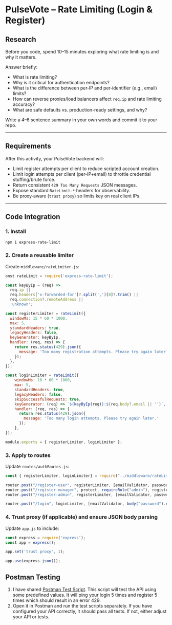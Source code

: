 # PulseVote – Rate Limiting (Login & Register)

## Research
Before you code, spend 10–15 minutes exploring what rate limiting is and why it matters.

Answer briefly:
- What is rate limiting?
- Why is it critical for authentication endpoints?
- What is the difference between per‑IP and per‑identifier (e.g., email) limits?
- How can reverse proxies/load balancers affect `req.ip` and rate limiting accuracy?
- What are safe defaults vs. production-ready settings, and why?

Write a 4–6 sentence summary in your own words and commit it to your repo.

---

## Requirements
After this activity, your PulseVote backend will:
- Limit register attempts per client to reduce scripted account creation.
- Limit login attempts per client (per-IP+email) to throttle credential stuffing/brute force.
- Return consistent `429 Too Many Requests` JSON messages.
- Expose standard `RateLimit-*` headers for observability.
- Be proxy‑aware (`trust proxy`) so limits key on real client IPs.

---

## Code Integration

### 1. Install
```bash
npm i express-rate-limit
```

### 2. Create a reusable limiter
Create `middleware/rateLimiter.js`:

```js
onst rateLimit = require('express-rate-limit');

const keyByIp = (req) =>
  req.ip ||
  req.headers['x-forwarded-for']?.split(',')[0]?.trim() ||
  req.connection?.remoteAddress ||
  'unknown';

const registerLimiter = rateLimit({
  windowMs: 15 * 60 * 1000,
  max: 5,
  standardHeaders: true,
  legacyHeaders: false,
  keyGenerator: keyByIp,
  handler: (req, res) => {
    return res.status(429).json({
      message: 'Too many registration attempts. Please try again later.'
    });
  },
});

const loginLimiter = rateLimit({
    windowMs: 10 * 60 * 1000,
    max: 5,
    standardHeaders: true,
    legacyHeaders: false,
    skipSuccessfulRequests: true,
    keyGenerator: (req) => `${keyByIp(req)}:${req.body?.email || ''}`,
    handler: (req, res) => {
      return res.status(429).json({
        message: 'Too many login attempts. Please try again later.'
      });
    },
});

module.exports = { registerLimiter, loginLimiter };

```

### 3. Apply to routes
Update `routes/authRoutes.js`:

```js
const { registerLimiter, loginLimiter} = require("../middleware/rateLimiter")

router.post("/register-user", registerLimiter, [emailValidator, passwordValidator], registerUser);
router.post("/register-manager", protect, requireRole("admin"), registerLimiter, [emailValidator, passwordValidator], registerManager);
router.post("/register-admin", registerLimiter, [emailValidator, passwordValidator], registerAdmin);

router.post("/login", loginLimiter, [emailValidator, body("password").notEmpty().trim().escape()], login);

```

### 4. Trust proxy (if applicable) and ensure JSON body parsing
Update `app.js` to include:

```js
const express = require('express');
const app = express();

app.set('trust proxy', 1);

app.use(express.json());
```
## Postman Testing

1. I have shared [Postman Test Script](/08%20-%20Rate%20Limiting/PulseVite%20Rate%20Limit%20Test.postman_collection). This script will test the API using some predefined values. It will ping your login 5 times and register 5 times which should result in an error 429.
3. Open it in Postman and run the test scripts separately. If you have configured your API correctly, it should pass all tests. If not, either adjust your API or tests.